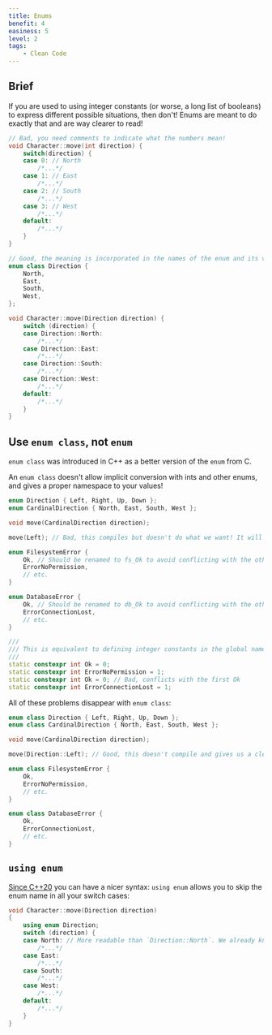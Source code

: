 ```yaml
---
title: Enums
benefit: 4
easiness: 5
level: 2
tags:
    - Clean Code
---
```


## Brief

If you are used to using integer constants (or worse, a long list of booleans) to express different possible situations, then don't! Enums are meant to do exactly that and are way clearer to read!

```cpp
// Bad, you need comments to indicate what the numbers mean!
void Character::move(int direction) {
    switch(direction) {
    case 0: // North
        /*...*/
    case 1: // East
        /*...*/
    case 2: // South
        /*...*/
    case 3: // West
        /*...*/
    default:
        /*...*/
    }
}
```

```cpp
// Good, the meaning is incorporated in the names of the enum and its values!
enum class Direction {
    North,
    East,
    South,
    West,
};

void Character::move(Direction direction) {
    switch (direction) {
    case Direction::North:
        /*...*/
    case Direction::East:
        /*...*/
    case Direction::South:
        /*...*/
    case Direction::West:
        /*...*/
    default:
        /*...*/
    }
}
```

## Use `enum class`, not `enum`

`enum class` was introduced in C++ as a better version of the `enum` from C.

An `enum class` doesn't allow implicit conversion with ints and other enums, and gives a proper namespace to your values!

```cpp title="Bad, there is no type checking that ensures we use the right enum"
enum Direction { Left, Right, Up, Down };
enum CardinalDirection { North, East, South, West };

void move(CardinalDirection direction);

move(Left); // Bad, this compiles but doesn't do what we want! It will move North!
```

```cpp title="Bad, this doesn't compile because we are defining two Ok values in the global namespace"
enum FilesystemError {
    Ok, // Should be renamed to fs_Ok to avoid conflicting with the other `Ok`
    ErrorNoPermission,
    // etc.
}

enum DatabaseError {
    Ok, // Should be renamed to db_Ok to avoid conflicting with the other `Ok`
    ErrorConnectionLost,
    // etc.
}

///
/// This is equivalent to defining integer constants in the global namespace:
///
static constexpr int Ok = 0;
static constexpr int ErrorNoPermission = 1;
static constexpr int Ok = 0; // Bad, conflicts with the first Ok
static constexpr int ErrorConnectionLost = 1;
```

All of these problems disappear with `enum class`:

```cpp title="Good, the type checking makes sure we use the right enum"
enum class Direction { Left, Right, Up, Down };
enum class CardinalDirection { North, East, South, West };

void move(CardinalDirection direction);

move(Direction::Left); // Good, this doesn't compile and gives us a clear error message
```

```cpp title="Good, this works just fine and we don't need to give weird prefixes to our enum values"
enum class FilesystemError {
    Ok,
    ErrorNoPermission,
    // etc.
}

enum class DatabaseError {
    Ok,
    ErrorConnectionLost,
    // etc.
}
```

## `using enum`

[Since C++20](https://en.cppreference.com/w/cpp/language/enum#Using-enum-declaration) you can have a nicer syntax: `using enum` allows you to skip the enum name in all your switch cases:

```cpp
void Character::move(Direction direction)
{
    using enum Direction;
    switch (direction) {
    case North: // More readable than `Direction::North`. We already know that we are dealing with Directions.
        /*...*/
    case East:
        /*...*/
    case South:
        /*...*/
    case West:
        /*...*/
    default:
        /*...*/
    }
}
```